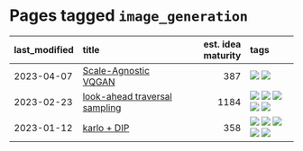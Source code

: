# Pages tagged `image_generation`

|last_modified|title|est. idea maturity|tags
|:---|:---|---:|:---|
|2023-04-07|[Scale-Agnostic VQGAN](../scale-agnostic_VQGAN.md)|387|[![](https://img.shields.io/badge/tag-experimental-e839f4)](../tags/experimental.md) [![](https://img.shields.io/badge/tag-image_generation-936135)](../tags/image_generation.md)|
|2023-02-23|[look-ahead traversal sampling](../look-ahead-traversal-sampling.md)|1184|[![](https://img.shields.io/badge/tag-MCMC-3b18a)](../tags/MCMC.md) [![](https://img.shields.io/badge/tag-animation-50c04b)](../tags/animation.md) [![](https://img.shields.io/badge/tag-control-957448)](../tags/control.md) [![](https://img.shields.io/badge/tag-experimental-e839f4)](../tags/experimental.md) [![](https://img.shields.io/badge/tag-image_generation-936135)](../tags/image_generation.md)|
|2023-01-12|[karlo + DIP](../karlo-dip.md)|358|[![](https://img.shields.io/badge/tag-deepimageprior-57146)](../tags/deepimageprior.md) [![](https://img.shields.io/badge/tag-experimental-e839f4)](../tags/experimental.md) [![](https://img.shields.io/badge/tag-image_generation-936135)](../tags/image_generation.md) [![](https://img.shields.io/badge/tag-prior-4b28a8)](../tags/prior.md) [![](https://img.shields.io/badge/tag-wip-abf295)](../tags/wip.md)|